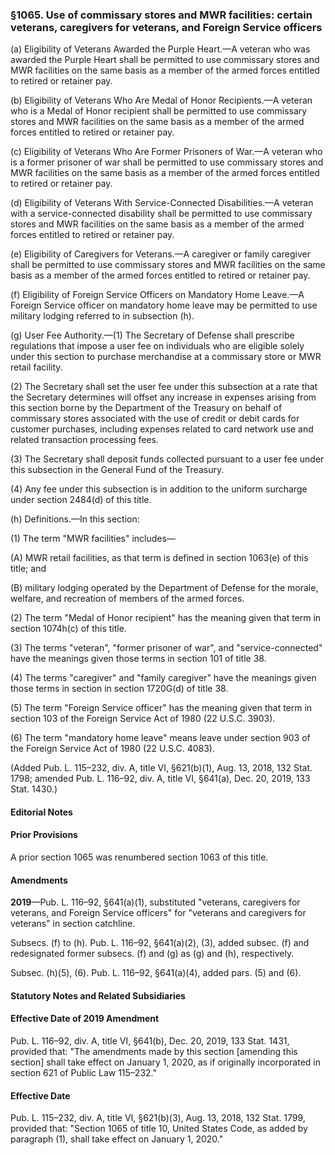 ### §1065. Use of commissary stores and MWR facilities: certain veterans, caregivers for veterans, and Foreign Service officers ###

(a) Eligibility of Veterans Awarded the Purple Heart.—A veteran who was awarded the Purple Heart shall be permitted to use commissary stores and MWR facilities on the same basis as a member of the armed forces entitled to retired or retainer pay.

(b) Eligibility of Veterans Who Are Medal of Honor Recipients.—A veteran who is a Medal of Honor recipient shall be permitted to use commissary stores and MWR facilities on the same basis as a member of the armed forces entitled to retired or retainer pay.

(c) Eligibility of Veterans Who Are Former Prisoners of War.—A veteran who is a former prisoner of war shall be permitted to use commissary stores and MWR facilities on the same basis as a member of the armed forces entitled to retired or retainer pay.

(d) Eligibility of Veterans With Service-Connected Disabilities.—A veteran with a service-connected disability shall be permitted to use commissary stores and MWR facilities on the same basis as a member of the armed forces entitled to retired or retainer pay.

(e) Eligibility of Caregivers for Veterans.—A caregiver or family caregiver shall be permitted to use commissary stores and MWR facilities on the same basis as a member of the armed forces entitled to retired or retainer pay.

(f) Eligibility of Foreign Service Officers on Mandatory Home Leave.—A Foreign Service officer on mandatory home leave may be permitted to use military lodging referred to in subsection (h).

(g) User Fee Authority.—(1) The Secretary of Defense shall prescribe regulations that impose a user fee on individuals who are eligible solely under this section to purchase merchandise at a commissary store or MWR retail facility.

(2) The Secretary shall set the user fee under this subsection at a rate that the Secretary determines will offset any increase in expenses arising from this section borne by the Department of the Treasury on behalf of commissary stores associated with the use of credit or debit cards for customer purchases, including expenses related to card network use and related transaction processing fees.

(3) The Secretary shall deposit funds collected pursuant to a user fee under this subsection in the General Fund of the Treasury.

(4) Any fee under this subsection is in addition to the uniform surcharge under section 2484(d) of this title.

(h) Definitions.—In this section:

(1) The term "MWR facilities" includes—

(A) MWR retail facilities, as that term is defined in section 1063(e) of this title; and

(B) military lodging operated by the Department of Defense for the morale, welfare, and recreation of members of the armed forces.

(2) The term "Medal of Honor recipient" has the meaning given that term in section 1074h(c) of this title.

(3) The terms "veteran", "former prisoner of war", and "service-connected" have the meanings given those terms in section 101 of title 38.

(4) The terms "caregiver" and "family caregiver" have the meanings given those terms in section in section 1720G(d) of title 38.

(5) The term "Foreign Service officer" has the meaning given that term in section 103 of the Foreign Service Act of 1980 (22 U.S.C. 3903).

(6) The term "mandatory home leave" means leave under section 903 of the Foreign Service Act of 1980 (22 U.S.C. 4083).

(Added Pub. L. 115–232, div. A, title VI, §621(b)(1), Aug. 13, 2018, 132 Stat. 1798; amended Pub. L. 116–92, div. A, title VI, §641(a), Dec. 20, 2019, 133 Stat. 1430.)

#### **Editorial Notes** ####

#### Prior Provisions ####

A prior section 1065 was renumbered section 1063 of this title.

#### Amendments ####

**2019**—Pub. L. 116–92, §641(a)(1), substituted "veterans, caregivers for veterans, and Foreign Service officers" for "veterans and caregivers for veterans" in section catchline.

Subsecs. (f) to (h). Pub. L. 116–92, §641(a)(2), (3), added subsec. (f) and redesignated former subsecs. (f) and (g) as (g) and (h), respectively.

Subsec. (h)(5), (6). Pub. L. 116–92, §641(a)(4), added pars. (5) and (6).

#### **Statutory Notes and Related Subsidiaries** ####

#### Effective Date of 2019 Amendment ####

Pub. L. 116–92, div. A, title VI, §641(b), Dec. 20, 2019, 133 Stat. 1431, provided that: "The amendments made by this section [amending this section] shall take effect on January 1, 2020, as if originally incorporated in section 621 of Public Law 115–232."

#### Effective Date ####

Pub. L. 115–232, div. A, title VI, §621(b)(3), Aug. 13, 2018, 132 Stat. 1799, provided that: "Section 1065 of title 10, United States Code, as added by paragraph (1), shall take effect on January 1, 2020."